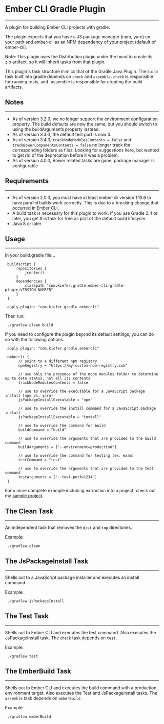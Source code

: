 # Ember CLI Gradle Plugin
---------

A plugin for building Ember CLI projects with gradle.

The plugin expects that you have a JS package manager (npm, yarn) on your path and ember-cli as an NPM dependency of your project (default of ember-cli).

Note: This plugin uses the Distribution plugin under the hood to create its zip artifact, so it will inherit tasks from that plugin.

This plugin's task structure mimics that of the Gradle Java Plugin. The `build` task built into gradle depends on `check` and `assemble`. `check` is responsible for running tests, and `assemble is responsible for creating the build artifacts.

## Notes
---------

 - As of version 3.2.0, we no longer support the environment configuration property. The build defaults are now the same, but you should switch to using the buildArguments property instead.
 - As of version 3.3.0, the default test port is now 0.
 - As of version 3.4.0, `trackNodeModulesContents = false` and `trackBowerComponentsContents = false` no longer track the corresponding folders as files. Looking for suggestions here, but wanted to get rid of the deprecation before it was a problem.
 - As of version 4.0.0, Bower related tasks are gone, package manager is configurable

## Requirements
---------

 - As of version 2.0.0, you must have at least ember-cli version 1.13.6 to have parallel builds work correctly. This is due to a breaking change that occurred in [Ember CLI](https://github.com/ember-cli/ember-cli/pull/3239).
 - A build task is necessary for this plugin to work. If you use Gradle 2.4 or later, you get this task for free as part of the default build lifecycle
 - Java 8 or later

## Usage
---------

In your build.gradle file...

     buildscript {
         repositories {
             jcenter()
         }
         dependencies {
             classpath "com.kiefer.gradle:ember-cli-gradle-plugin:VERSION_NUMBER"
         }
     }

     apply plugin: "com.kiefer.gradle.embercli"

Then run:

     ./gradlew clean build

If you need to configure the plugin beyond its default settings, you can do so with the following options.

     apply plugin: "com.kiefer.gradle.embercli"

     embercli {
          // point to a different npm registry
          npmRegistry = "https://my-custom-npm-registry.com"

          // use only the presence of the node modules folder to determine up to date status, not all its contents
          trackNodeModulesContents = false

          // use to override the executable for a JavaScript package install (npm vs. yarn)
          jsPackageInstallExecutable = "npm"
          
          // use to override the install command for a JavaScript package install
          jsPackageInstallExecutable = "install"

          // use to override the command for build
          buildCommand = "build"

          // use to override the arguments that are provided to the build command
          buildArguments = ["--environment=production"]

          // use to override the command for testing (ex: exam)
          testCommand = "test"

          // use to override the arguments that are provided to the test command
          testArguments = ["--test-port=1234"]
     }

For a more complete example including extraction into a project, check out my [sample project](https://github.com/benkiefer/gradle-ember-cli-example).

## The Clean Task
---------

An independent task that removes the `dist` and `tmp` directories.

Example:

     ./gradlew clean

## The JsPackageInstall Task
---------

Shells out to a JavaScript package installer and executes an install command.

Example:

     ./gradlew jsPackageInstall

## The Test Task
---------

Shells out to Ember CLI and executes the test command. Also executes the JsPackageInstall task. The `check` task depends on `test`.

Example:

     ./gradlew test

## The EmberBuild Task
---------

Shells out to Ember CLI and executes the build command with a production environment target. Also executes the Test and JsPackageInstall tasks. The `assemble` task depends on `emberBuild`.

Example:

     ./gradlew emberBuild
